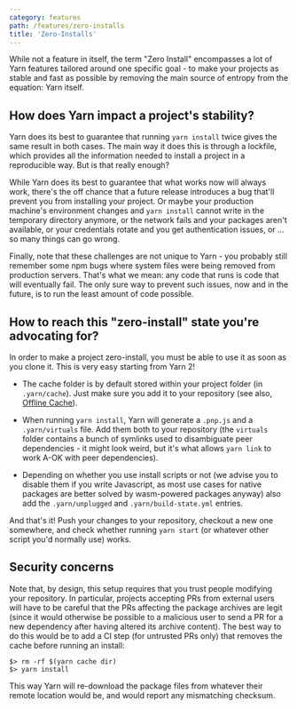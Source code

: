 ```yaml
---
category: features
path: /features/zero-installs
title: 'Zero-Installs'
---
```


While not a feature in itself, the term "Zero Install" encompasses a lot of Yarn features tailored around one specific goal - to make your projects as stable and fast as possible by removing the main source of entropy from the equation: Yarn itself.

## How does Yarn impact a project's stability?

Yarn does its best to guarantee that running `yarn install` twice gives the same result in both cases. The main way it does this is through a lockfile, which provides all the information needed to install a project in a reproducible way. But is that really enough?

While Yarn does its best to guarantee that what works now will always work, there's the off chance that a future release introduces a bug that'll prevent you from installing your project. Or maybe your production machine's environment changes and `yarn install` cannot write in the temporary directory anymore, or the network fails and your packages aren't available, or your credentials rotate and you get authentication issues, or ... so many things can go wrong.

Finally, note that these challenges are not unique to Yarn - you probably still remember some npm bugs where system files were being removed from production servers. That's what we mean: any code that runs is code that will eventually fail. The only sure way to prevent such issues, now and in the future, is to run the least amount of code possible.

## How to reach this "zero-install" state you're advocating for?

In order to make a project zero-install, you must be able to use it as soon as you clone it. This is very easy starting from Yarn 2!

- The cache folder is by default stored within your project folder (in `.yarn/cache`). Just make sure you add it to your repository (see also, [Offline Cache](/features/offline-cache)).

- When running `yarn install`, Yarn will generate a `.pnp.js` and a `.yarn/virtuals` file. Add them both to your repository (the `virtuals` folder contains a bunch of symlinks used to disambiguate peer dependencies - it might look weird, but it's what allows `yarn link` to work A-OK with peer dependencies).

- Depending on whether you use install scripts or not (we advise you to disable them if you write Javascript, as most use cases for native packages are better solved by wasm-powered packages anyway) also add the `.yarn/unplugged` and `.yarn/build-state.yml` entries.

And that's it! Push your changes to your repository, checkout a new one somewhere, and check whether running `yarn start` (or whatever other script you'd normally use) works.

## Security concerns

Note that, by design, this setup requires that you trust people modifying your repository. In particular, projects accepting PRs from external users will have to be careful that the PRs affecting the package archives are legit (since it would otherwise be possible to a malicious user to send a PR for a new dependency after having altered its archive content). The best way to do this would be to add a CI step (for untrusted PRs only) that removes the cache before running an install:

```
$> rm -rf $(yarn cache dir)
$> yarn install
```

This way Yarn will re-download the package files from whatever their remote location would be, and would report any mismatching checksum.
